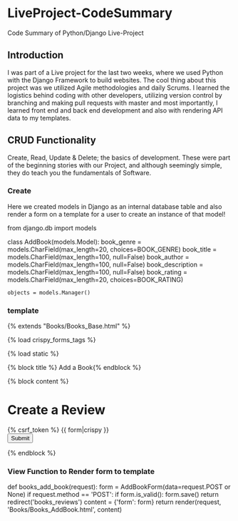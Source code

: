 # LiveProject-CodeSummary
Code Summary of Python/Django Live-Project

## Introduction
I was part of a Live project for the last two weeks, where we used Python with the Django Framework to build websites. The cool thing about this project was we utilized
Agile methodologies and daily Scrums. I learned the logistics behind coding with other developers, utilizing version control by branching and making pull requests with master and most importantly, I learned front end and back end development and also with rendering API data to my templates.

## CRUD Functionality
Create, Read, Update & Delete; the basics of development. These were part of the beginning stories with our Project, and although seemingly simple, they do teach you the fundamentals of Software.

### Create
Here we created models in Django as an internal database table and also render a form on a template for a user to create an instance of that model!

from django.db import models

class AddBook(models.Model):
    book_genre = models.CharField(max_length=20, choices=BOOK_GENRE)
    book_title = models.CharField(max_length=100, null=False)
    book_author = models.CharField(max_length=100, null=False)
    book_description = models.CharField(max_length=100, null=False)
    book_rating = models.CharField(max_length=20, choices=BOOK_RATING)

    objects = models.Manager()

### template

{% extends "Books/Books_Base.html" %}

{% load crispy_forms_tags %}

{% load static %}

{% block title %} Add a Book{% endblock %}


{% block content %}
<h1 class="fancy">Create a Review</h1>
<div class="add-book-container">
    <form method="POST" class="add-book-form">
        {% csrf_token %}
        {{ form|crispy }}
        <br>
        <button class="btn btn-success" type="submit" name="Save_Review">Submit</button>
    </form>
</div>

{% endblock %}

### View Function to Render form to template

def books_add_book(request):
    form = AddBookForm(data=request.POST or None)
    if request.method == 'POST':
        if form.is_valid():
            form.save()
            return redirect('books_reviews')
    content = {'form': form}
    return render(request, 'Books/Books_AddBook.html', content)

